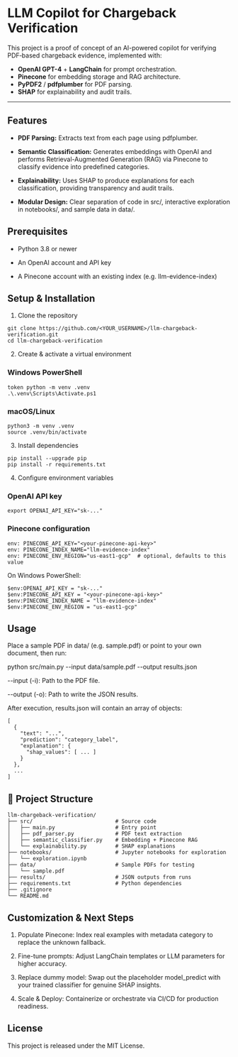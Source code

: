 # LLM Copilot for Chargeback Verification

This project is a proof of concept of an AI-powered copilot for verifying PDF‑based chargeback evidence, implemented with:

- **OpenAI GPT-4** + **LangChain** for prompt orchestration.  
- **Pinecone** for embedding storage and RAG architecture.  
- **PyPDF2** / **pdfplumber** for PDF parsing.  
- **SHAP** for explainability and audit trails.

---
## Features

- **PDF Parsing:** Extracts text from each page using pdfplumber.

- **Semantic Classification:** Generates embeddings with OpenAI and performs Retrieval-Augmented Generation (RAG) via Pinecone to classify evidence into predefined categories.

- **Explainability:** Uses SHAP to produce explanations for each classification, providing transparency and audit trails.

- **Modular Design:** Clear separation of code in src/, interactive exploration in notebooks/, and sample data in data/.

## Prerequisites

- Python 3.8 or newer

- An OpenAI account and API key

- A Pinecone account with an existing index (e.g. llm-evidence-index)

## Setup & Installation

1. Clone the repository

```
git clone https://github.com/<YOUR_USERNAME>/llm-chargeback-verification.git
cd llm-chargeback-verification
```

2. Create & activate a virtual environment

### Windows PowerShell
```
token python -m venv .venv
.\.venv\Scripts\Activate.ps1
```

### macOS/Linux
```
python3 -m venv .venv
source .venv/bin/activate
```

3. Install dependencies

```
pip install --upgrade pip
pip install -r requirements.txt
```

4. Configure environment variables

### OpenAI API key
```
export OPENAI_API_KEY="sk-..."
```

### Pinecone configuration
```
env: PINECONE_API_KEY="<your-pinecone-api-key>"
env: PINECONE_INDEX_NAME="llm-evidence-index"
env: PINECONE_ENV_REGION="us-east1-gcp"  # optional, defaults to this value
```

On Windows PowerShell:
```
$env:OPENAI_API_KEY = "sk-..."
$env:PINECONE_API_KEY = "<your-pinecone-api-key>"
$env:PINECONE_INDEX_NAME = "llm-evidence-index"
$env:PINECONE_ENV_REGION = "us-east1-gcp"
```

## Usage

Place a sample PDF in data/ (e.g. sample.pdf) or point to your own document, then run:

python src/main.py --input data/sample.pdf --output results.json

--input (-i): Path to the PDF file.

--output (-o): Path to write the JSON results.

After execution, results.json will contain an array of objects:

```
[
  {
    "text": "...",
    "prediction": "category_label",
    "explanation": {
      "shap_values": [ ... ]
    }
  },
  ...
]
```

## 📂 Project Structure

```
llm-chargeback-verification/
├── src/                          # Source code
│   ├── main.py                   # Entry point
│   ├── pdf_parser.py             # PDF text extraction
│   ├── semantic_classifier.py    # Embedding + Pinecone RAG
│   └── explainability.py         # SHAP explanations
├── notebooks/                    # Jupyter notebooks for exploration
│   └── exploration.ipynb
├── data/                         # Sample PDFs for testing
│   └── sample.pdf
├── results/                      # JSON outputs from runs
├── requirements.txt              # Python dependencies
├── .gitignore
└── README.md
```

## Customization & Next Steps

1. Populate Pinecone: Index real examples with metadata category to replace the unknown fallback.

2. Fine-tune prompts: Adjust LangChain templates or LLM parameters for higher accuracy.

3. Replace dummy model: Swap out the placeholder model_predict with your trained classifier for genuine SHAP insights.

4. Scale & Deploy: Containerize or orchestrate via CI/CD for production readiness.

## License

This project is released under the MIT License.
